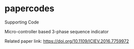 # papercodes
Supporting Code

Micro-controller based 3-phase sequence indicator

Related paper link: https://doi.org/10.1109/ICIEV.2016.7759972
